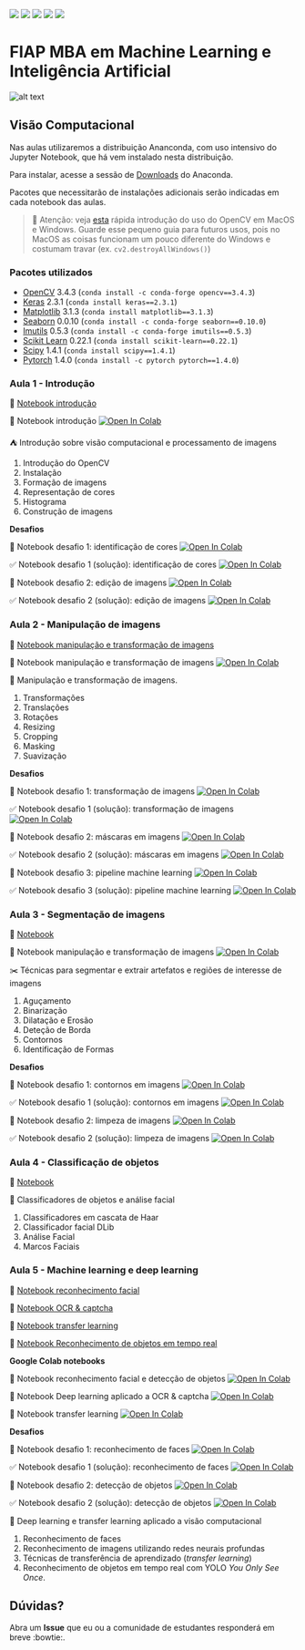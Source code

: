![](https://img.shields.io/github/repo-size/michelpf/fiap-ml-visao-computacional)
![](https://img.shields.io/github/issues/michelpf/fiap-ml-visao-computacional)
![](https://img.shields.io/github/stars/michelpf/fiap-ml-visao-computacional)
![](https://img.shields.io/github/watchers/michelpf/fiap-ml-visao-computacional)
![](https://img.shields.io/github/last-commit/michelpf/fiap-ml-visao-computacional)


# FIAP MBA em Machine Learning e Inteligência Artificial

![alt text](https://github.com/michelpf/fiap-ml-tec-proc-imagens/blob/master/aula-6-tracking-machine-learning/imagens/spacecup_inf_readme.png)

## Visão Computacional

Nas aulas utilizaremos a distribuição Ananconda, com uso intensivo do Jupyter Notebook, que há vem instalado nesta distribuição.

Para instalar, acesse a sessão de [Downloads](https://www.anaconda.com/download) do Anaconda.

Pacotes que necessitarão de instalações adicionais serão indicadas em cada notebook das aulas.

> 🎥 Atenção: veja [esta](https://github.com/michelpf/fiap-ml-tec-proc-imagens/blob/master/videos-camera-mac-windows.ipynb) rápida introdução do uso do OpenCV em MacOS e Windows. Guarde esse pequeno guia para futuros usos, pois no MacOS as coisas funcionam um pouco diferente do Windows e costumam travar (ex. ```cv2.destroyAllWindows()```)

### Pacotes utilizados

* [OpenCV](https://opencv.org/) 3.4.3 (```conda install -c conda-forge opencv==3.4.3```)
* [Keras](https://keras.io/) 2.3.1 (```conda install keras==2.3.1```)
* [Matplotlib](https://matplotlib.org/) 3.1.3 (```conda install matplotlib==3.1.3```)
* [Seaborn](https://seaborn.pydata.org/) 0.0.10 (```conda install -c conda-forge seaborn==0.10.0```)
* [Imutils](https://pypi.org/project/imutils/) 0.5.3 (```conda install -c conda-forge imutils==0.5.3```)
* [Scikit Learn](https://scikit-learn.org/stable/) 0.22.1 (```conda install scikit-learn==0.22.1```)
* [Scipy](https://www.scipy.org/) 1.4.1 (```conda install scipy==1.4.1```)
* [Pytorch](https://pytorch.org/) 1.4.0 (```conda install -c pytorch pytorch==1.4.0```)

### Aula 1 - Introdução

📙 [Notebook introdução](https://github.com/michelpf/fiap-ml-visao-computacional/blob/master/aula-1-introducao-visao-computacional/introducao-visao-computacional.ipynb)

📕 Notebook introdução [![Open In Colab](https://colab.research.google.com/assets/colab-badge.svg)](https://colab.research.google.com/github/michelpf/fiap-ml-visao-computacional/blob/master/aula-1-introducao-visao-computacional/introducao-visao-computacional-colab.ipynb)

⛺️ Introdução sobre visão computacional e processamento de imagens

1. Introdução do OpenCV
2. Instalação
3. Formação de imagens
4. Representação de cores
5. Histograma
6. Construção de imagens

**Desafios**

🚩 Notebook desafio 1: identificação de cores [![Open In Colab](https://colab.research.google.com/assets/colab-badge.svg)](https://colab.research.google.com/github/michelpf/fiap-ml-visao-computacional/blob/master/aula-1-introducao-visao-computacional/desafio-1/desafio-1-colab.ipynb)

✅ Notebook desafio 1 (solução): identificação de cores [![Open In Colab](https://colab.research.google.com/assets/colab-badge.svg)](https://colab.research.google.com/github/michelpf/fiap-ml-visao-computacional/blob/master/aula-1-introducao-visao-computacional/desafio-1/desafio-1-solucao-colab.ipynb)

🚩 Notebook desafio 2: edição de imagens [![Open In Colab](https://colab.research.google.com/assets/colab-badge.svg)](https://colab.research.google.com/github/michelpf/fiap-ml-visao-computacional/blob/master/aula-1-introducao-visao-computacional/desafio-1/desafio-1-colab.ipynb)

✅ Notebook desafio 2 (solução): edição de imagens [![Open In Colab](https://colab.research.google.com/assets/colab-badge.svg)](https://colab.research.google.com/github/michelpf/fiap-ml-visao-computacional/blob/master/aula-1-introducao-visao-computacional/desafio-1/desafio-2-solucao-colab.ipynb)

### Aula 2 - Manipulação de imagens

📙 [Notebook manipulação e transformação de imagens](https://github.com/michelpf/fiap-ml-visao-computacional/blob/master/aula-2-transformacao/transformacao-imagens.ipynb)

📕 Notebook manipulação e transformação de imagens [![Open In Colab](https://colab.research.google.com/assets/colab-badge.svg)](https://colab.research.google.com/github/michelpf/fiap-ml-visao-computacional/blob/master/aula-2-transformacao/transformacao-imagens-colab.ipynb)


🔬 Manipulação e transformação de imagens.

1. Transformações
2. Translações
3. Rotações
4. Resizing
5. Cropping
6. Masking
7. Suavização


**Desafios**

🚩 Notebook desafio 1: transformação de imagens [![Open In Colab](https://colab.research.google.com/assets/colab-badge.svg)](https://colab.research.google.com/github/michelpf/fiap-ml-visao-computacional/blob/master/aula-2-transformacao/desafio-1/desafio-1-colab.ipynb)

✅ Notebook desafio 1 (solução): transformação de imagens [![Open In Colab](https://colab.research.google.com/assets/colab-badge.svg)](https://colab.research.google.com/github/michelpf/fiap-ml-visao-computacional/blob/master/aula-2-transformacao/desafio-1/desafio-1-solucao-colab.ipynb)

🚩 Notebook desafio 2: máscaras em imagens [![Open In Colab](https://colab.research.google.com/assets/colab-badge.svg)](https://colab.research.google.com/github/michelpf/fiap-ml-visao-computacional/blob/master/aula-2-transformacao/desafio-1/desafio-2-colab.ipynb)

✅ Notebook desafio 2 (solução): máscaras em imagens [![Open In Colab](https://colab.research.google.com/assets/colab-badge.svg)](https://colab.research.google.com/github/michelpf/fiap-ml-visao-computacional/blob/master/aula-2-transformacao/desafio-1/desafio-2-solucao-colab.ipynb)

🚩 Notebook desafio 3: pipeline machine learning [![Open In Colab](https://colab.research.google.com/assets/colab-badge.svg)](https://colab.research.google.com/github/michelpf/fiap-ml-visao-computacional/blob/master/aula-2-transformacao/desafio-1/desafio-3-colab.ipynb)

✅ Notebook desafio 3 (solução): pipeline machine learning [![Open In Colab](https://colab.research.google.com/assets/colab-badge.svg)](https://colab.research.google.com/github/michelpf/fiap-ml-visao-computacional/blob/master/aula-2-transformacao/desafio-1/desafio-3-solucao-colab.ipynb)


### Aula 3 - Segmentação de imagens

📙 [Notebook](https://github.com/michelpf/fiap-ml-visao-computacional/blob/master/aula-3-segmentacao/segmentacao.ipynb)

📕 Notebook manipulação e transformação de imagens [![Open In Colab](https://colab.research.google.com/assets/colab-badge.svg)](https://colab.research.google.com/github/michelpf/fiap-ml-visao-computacional/blob/master/aula-3-segmentacao/segmentacao-colab.ipynb)

✂️ Técnicas para segmentar e extrair artefatos e regiões de interesse de imagens

1. Aguçamento
2. Binarização
3. Dilatação e Erosão
4. Deteção de Borda
4. Contornos
5. Identificação de Formas

**Desafios**

🚩 Notebook desafio 1: contornos em imagens [![Open In Colab](https://colab.research.google.com/assets/colab-badge.svg)](https://colab.research.google.com/github/michelpf/fiap-ml-visao-computacional/blob/master/aula-3-segmentacao/desafio-1/desafio-1-colab.ipynb)

✅ Notebook desafio 1 (solução): contornos em imagens [![Open In Colab](https://colab.research.google.com/assets/colab-badge.svg)](https://colab.research.google.com/github/michelpf/fiap-ml-visao-computacional/blob/master/aula-3-segmentacao/desafio-1/desafio-1-solucao-colab.ipynb)

🚩 Notebook desafio 2: limpeza de imagens [![Open In Colab](https://colab.research.google.com/assets/colab-badge.svg)](https://colab.research.google.com/github/michelpf/fiap-ml-visao-computacional/blob/master/aula-3-segmentacao/desafio-1/desafio-2-colab.ipynb)

✅ Notebook desafio 2 (solução): limpeza de imagens [![Open In Colab](https://colab.research.google.com/assets/colab-badge.svg)](https://colab.research.google.com/github/michelpf/fiap-ml-visao-computacional/blob/master/aula-3-segmentacao/desafio-1/desafio-2-solucao-colab.ipynb)

### Aula 4 - Classificação de objetos

📙 [Notebook](https://github.com/michelpf/fiap-ml-visao-computacional/blob/master/aula-4-classificacao-objetos-analise-facial/classificacao-objetos.ipynb)

👦 Classificadores de objetos e análise facial

1. Classificadores em cascata de Haar
2. Classificador facial DLib
3. Análise Facial
4. Marcos Faciais

### Aula 5 - Machine learning e deep learning

📙 [Notebook reconhecimento facial](https://github.com/michelpf/fiap-ml-visao-computacional/blob/master/aula-5-machine-learning-aplicado/machine-learning.ipynb)

📙 [Notebook OCR & captcha](https://github.com/michelpf/fiap-ml-visao-computacional/blob/master/aula-5-machine-learning-aplicado/machine-learning.ipynb)

📙 [Notebook transfer learning](https://github.com/michelpf/fiap-ml-visao-computacional/blob/master/aula-5-machine-learning-aplicado/transfer-learning-fruits.ipynb)

📙 [Notebook Reconhecimento de objetos em tempo real](https://github.com/michelpf/fiap-ml-visao-computacional/blob/master/aula-5-machine-learning-aplicado/yolo-realtime.ipynb)

**Google Colab notebooks**

📕 Notebook reconhecimento facial e detecção de objetos [![Open In Colab](https://colab.research.google.com/assets/colab-badge.svg)](https://colab.research.google.com/github/michelpf/fiap-ml-visao-computacional/blob/master/aula-5-machine-learning-aplicado/machine-learning-colab.ipynb)

📕 Notebook Deep learning aplicado a OCR & captcha [![Open In Colab](https://colab.research.google.com/assets/colab-badge.svg)](https://colab.research.google.com/github/michelpf/fiap-ml-visao-computacional/blob/master/aula-5-machine-learning-aplicado/deep-learning-captcha-colab.ipynb)

📕 Notebook transfer learning [![Open In Colab](https://colab.research.google.com/assets/colab-badge.svg)](https://colab.research.google.com/github/michelpf/fiap-ml-visao-computacional/blob/master/aula-5-machine-learning-aplicado/transfer-learning-fruits-colab.ipynb)

**Desafios**

🚩 Notebook desafio 1: reconhecimento de faces [![Open In Colab](https://colab.research.google.com/assets/colab-badge.svg)](https://colab.research.google.com/github/michelpf/fiap-ml-visao-computacional/blob/master/aula-5-machine-learning-aplicado/desafio-1/desafio-1-colab.ipynb)

✅ Notebook desafio 1 (solução): reconhecimento de faces [![Open In Colab](https://colab.research.google.com/assets/colab-badge.svg)](https://colab.research.google.com/github/michelpf/fiap-ml-visao-computacional/blob/master/aula-5-machine-learning-aplicado/desafio-1/desafio-1-solucao-colab.ipynb)

🚩 Notebook desafio 2: detecção de objetos [![Open In Colab](https://colab.research.google.com/assets/colab-badge.svg)](https://colab.research.google.com/github/michelpf/fiap-ml-visao-computacional/blob/master/aula-5-machine-learning-aplicado/desafio-2/desafio-2-colab.ipynb)

✅ Notebook desafio 2 (solução): detecção de objetos [![Open In Colab](https://colab.research.google.com/assets/colab-badge.svg)](https://colab.research.google.com/github/michelpf/fiap-ml-visao-computacional/blob/master/aula-5-machine-learning-aplicado/desafio-2/desafio-2-solucao-colab.ipynb)


👾 Deep learning e transfer learning aplicado a visão computacional

1. Reconhecimento de faces
2. Reconhecimento de imagens utilizando redes neurais profundas
3. Técnicas de transferência de aprendizado (*transfer learning*)
4. Reconhecimento de objetos em tempo real com YOLO *You Only See Once*.

## Dúvidas?

Abra um **Issue** que eu ou a comunidade de estudantes responderá em breve :bowtie:. 

